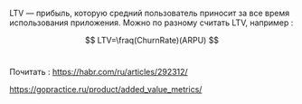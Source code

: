 LTV — прибыль, которую средний пользователь приносит за все время использования приложения. Можно по разному считать LTV, например : 

$$
LTV=\fraq(ChurnRate)(ARPU)
$$​



Почитать : 
https://habr.com/ru/articles/292312/

https://gopractice.ru/product/added_value_metrics/